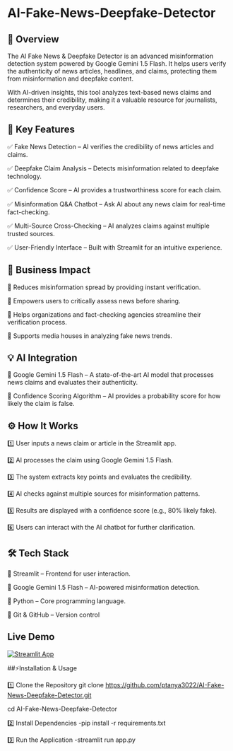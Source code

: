 # AI-Fake-News-Deepfake-Detector

## 📝 Overview
The AI Fake News & Deepfake Detector is an advanced misinformation detection system powered by Google Gemini 1.5 Flash. It helps users verify the authenticity of news articles, headlines, and claims, protecting them from misinformation and deepfake content.

With AI-driven insights, this tool analyzes text-based news claims and determines their credibility, making it a valuable resource for journalists, researchers, and everyday users.



## 🎯 Key Features
✅ Fake News Detection – AI verifies the credibility of news articles and claims.

✅ Deepfake Claim Analysis – Detects misinformation related to deepfake technology.

✅ Confidence Score – AI provides a trustworthiness score for each claim.

✅ Misinformation Q&A Chatbot – Ask AI about any news claim for real-time fact-checking.

✅ Multi-Source Cross-Checking – AI analyzes claims against multiple trusted sources.

✅ User-Friendly Interface – Built with Streamlit for an intuitive experience.


## 🚀 Business Impact
📌 Reduces misinformation spread by providing instant verification.

📌 Empowers users to critically assess news before sharing.

📌 Helps organizations and fact-checking agencies streamline their verification process.

📌 Supports media houses in analyzing fake news trends.

## 💡 AI Integration
🔹 Google Gemini 1.5 Flash – A state-of-the-art AI model that processes news claims and evaluates their authenticity.

🔹 Confidence Scoring Algorithm – AI provides a probability score for how likely the claim is false.

## ⚙️ How It Works
1️⃣ User inputs a news claim or article in the Streamlit app.

2️⃣ AI processes the claim using Google Gemini 1.5 Flash.

3️⃣ The system extracts key points and evaluates the credibility.

4️⃣ AI checks against multiple sources for misinformation patterns.

5️⃣ Results are displayed with a confidence score (e.g., 80% likely fake).

6️⃣ Users can interact with the AI chatbot for further clarification.

## 🛠️ Tech Stack
🔹 Streamlit – Frontend for user interaction.

🔹 Google Gemini 1.5 Flash – AI-powered misinformation detection.

🔹 Python – Core programming language.

🔹 Git & GitHub – Version control

## Live Demo
[![Streamlit App](https://img.shields.io/badge/Streamlit-Online-blue)](https://ai-fake-news-deepfake-detector-wvaxvntkabkcv5ptnzpd9e.streamlit.app/)

##⚡Installation & Usage

1️⃣ Clone the Repository
git clone https://github.com/ptanya3022/AI-Fake-News-Deepfake-Detector.git

cd AI-Fake-News-Deepfake-Detector

2️⃣ Install Dependencies
-pip install -r requirements.txt

3️⃣ Run the Application
-streamlit run app.py





